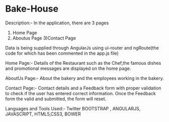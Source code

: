 # Bake-House
Description:-
In the application, there are 3 pages
1) Home Page
2) Aboutus Page
3)Contact Page

Data is being supplied through AngularJs using ui-router and ngRoute(the code for which has been commented in the app.js file)

Home Page:-
Details of the Restaurant such as the Chef,the famous dishes and promotional messages are displayed on the home page.

AboutUs Page:-
About the bakery and the employees working in the bakery.

Contact Page:-
Contact details and a Feedback form with proper validation to check if the user has entered correct information.
Once the Feedback form the valid and submitted, the form will reset.




Languages and Tools Used:-
Twitter BOOTSTRAP , ANGULARJS, JAVASCRIPT, HTML5,CSS3, BOWER
